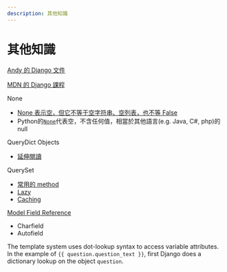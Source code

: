```yaml
---
description: 其他知識
---
```


# 其他知識

[Andy 的 Django 文件](https://andyludeveloper.medium.com/%E7%8E%A9-django-part-6-%E6%9F%A5%E8%A9%A2%E8%B3%87%E6%96%99-query-model-af542ed8eb5e)

[MDN 的 Django 課程](https://developer.mozilla.org/en-US/docs/Learn/Server-side/Django/Models#overview)

None

* [None 表示空，但它不等于空字符串、空列表，也不等 False](https://zhuanlan.zhihu.com/p/65193194)
* Python的[`None`](https://docs.python.org/3/library/constants.html#None)代表空，不含任何值，相當於其他語言(e.g. Java, C#, php)的null



QueryDict Objects

* [延伸閱讀](https://www.oreilly.com/library/view/mastering-django-core/9781787281141/apfs02.html)

QuerySet

* [常用的 method](https://andyludeveloper.medium.com/%E7%8E%A9-django-part-6-%E6%9F%A5%E8%A9%A2%E8%B3%87%E6%96%99-query-model-af542ed8eb5e)
* [Lazy](https://docs.djangoproject.com/en/4.1/topics/db/queries/#querysets-are-lazy)
* [Caching](https://docs.djangoproject.com/en/4.1/topics/db/queries/#caching-and-querysets)



[Model Field Reference](https://docs.djangoproject.com/en/4.1/ref/models/fields/#field-types)

* Charfield
* Autofield



The template system uses dot-lookup syntax to access variable attributes. In the example of `{{ question.question_text }}`, first Django does a dictionary lookup on the object `question`.
